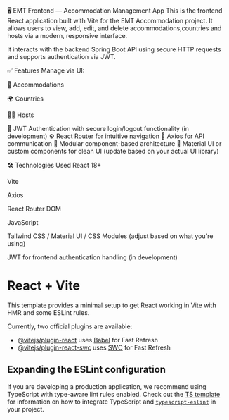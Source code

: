 🖥️ EMT Frontend — Accommodation Management App
This is the frontend React application built with Vite for the EMT Accommodation project. 
It allows users to view, add, edit, and delete accommodations,countries and hosts via a modern, responsive interface.

It interacts with the backend Spring Boot API using secure HTTP requests and supports authentication via JWT.

✅ Features
Manage via UI:

🏨 Accommodations

🌍 Countries

👨‍💼 Hosts


🔐 JWT Authentication with secure login/logout functionality (in development)
⚙️ React Router for intuitive navigation
🔄 Axios for API communication
🧩 Modular component-based architecture
🎨 Material UI or custom components for clean UI (update based on your actual UI library)

🛠️ Technologies Used
React 18+

Vite

Axios

React Router DOM

JavaScript

Tailwind CSS / Material UI / CSS Modules (adjust based on what you're using)

JWT for frontend authentication handling (in development)







# React + Vite
This template provides a minimal setup to get React working in Vite with HMR and some ESLint rules.

Currently, two official plugins are available:

- [@vitejs/plugin-react](https://github.com/vitejs/vite-plugin-react/blob/main/packages/plugin-react) uses [Babel](https://babeljs.io/) for Fast Refresh
- [@vitejs/plugin-react-swc](https://github.com/vitejs/vite-plugin-react/blob/main/packages/plugin-react-swc) uses [SWC](https://swc.rs/) for Fast Refresh

## Expanding the ESLint configuration

If you are developing a production application, we recommend using TypeScript with type-aware lint rules enabled. Check out the [TS template](https://github.com/vitejs/vite/tree/main/packages/create-vite/template-react-ts) for information on how to integrate TypeScript and [`typescript-eslint`](https://typescript-eslint.io) in your project.



